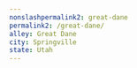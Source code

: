 ```yaml
---
﻿nonslashpermalink2: great-dane
permalink2: /great-dane/
alley: Great Dane
city: Springville
state: Utah
---
```

